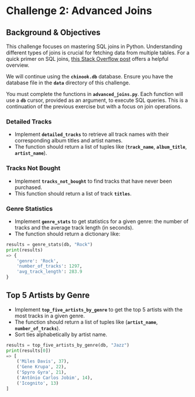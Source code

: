 # Challenge 2:  **Advanced Joins**

## **Background & Objectives**

This challenge focuses on mastering SQL joins in Python. Understanding different types of joins is crucial for fetching data from multiple tables. For a quick primer on SQL joins, [this Stack Overflow post](http://stackoverflow.com/questions/17946221/sql-join-and-different-types-of-joins) offers a helpful overview.

We will continue using the **`chinook.db`** database. Ensure you have the database file in the **`data`** directory of this challenge.

You must complete the functions in **`advanced_joins.py`**. Each function will use a **`db`** cursor, provided as an argument, to execute SQL queries. This is a continuation of the previous exercise but with a focus on join operations.

### **Detailed Tracks**

- Implement **`detailed_tracks`** to retrieve all track names with their corresponding album titles and artist names.
- The function should return a list of tuples like (**`track_name`**, **`album_title`**, **`artist_name`**).

### **Tracks Not Bought**

- Implement **`tracks_not_bought`** to find tracks that have never been purchased.
- This function should return a list of track **`titles`**.

### **Genre Statistics**

- Implement **`genre_stats`** to get statistics for a given genre: the number of tracks and the average track length (in seconds).
- The function should return a dictionary like:

```python
results = genre_stats(db, "Rock")
print(results)
=> {
    'genre': 'Rock',
    'number_of_tracks': 1297,
    'avg_track_length': 283.9
}
```

## **Top 5 Artists by Genre**

- Implement **`top_five_artists_by_genre`** to get the top 5 artists with the most tracks in a given genre.
- The function should return a list of tuples like (**`artist_name`**, **`number_of_tracks`**).
- Sort ties alphabetically by artist name.

```python
results = top_five_artists_by_genre(db, "Jazz")
print(results[0])
=> [
    ('Miles Davis', 37),
    ('Gene Krupa', 22),
    ('Spyro Gyra', 21),
    ('Antônio Carlos Jobim', 14),
    ('Icognito', 13)
]
```